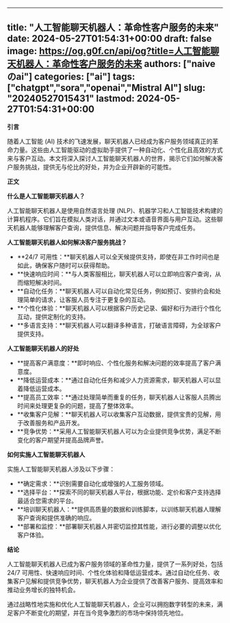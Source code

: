 
---
title: "人工智能聊天机器人：革命性客户服务的未来"
date: 2024-05-27T01:54:31+00:00
draft: false
image: https://og.g0f.cn/api/og?title=人工智能聊天机器人：革命性客户服务的未来
authors: ["naiveのai"]
categories: ["ai"]
tags: ["chatgpt","sora","openai","Mistral AI"]
slug: "20240527015431"
lastmod: 2024-05-27T01:54:31+00:00
---
**引言**

随着人工智能 (AI) 技术的飞速发展，聊天机器人已经成为客户服务领域真正的革命力量。这些由人工智能驱动的虚拟助手提供了一种自动化、个性化且高效的方式来与客户互动。本文将深入探讨人工智能聊天机器人的世界，揭示它们如何解决客户服务挑战，提供无与伦比的好处，并为企业开辟新的可能性。

**正文**

**什么是人工智能聊天机器人？**

人工智能聊天机器人是使用自然语言处理 (NLP)、机器学习和人工智能技术构建的计算机程序。它们旨在模拟人类对话，并通过文本或语音界面与用户互动。这些聊天机器人能够理解客户查询，提供信息、解决问题并指导客户完成任务。

**人工智能聊天机器人如何解决客户服务挑战？**

* **24/7 可用性：**聊天机器人可以全天候提供支持，即使在非工作时间也是如此，确保客户随时可以获得帮助。
* **快速响应时间：**与人类客服相比，聊天机器人可以立即响应客户查询，从而缩短解决时间。
* **自动化任务：**聊天机器人可以自动化常见任务，例如预订、安排约会和处理简单的请求，让客服人员专注于更复杂的互动。
* **个性化体验：**聊天机器人可以根据客户历史记录、偏好和行为进行个性化互动，提供定制化的支持。
* **多语言支持：**聊天机器人可以翻译多种语言，打破语言障碍，为全球客户提供支持。

**人工智能聊天机器人的好处**

* **提高客户满意度：**即时响应、个性化服务和解决问题的效率提高了客户满意度。
* **降低运营成本：**通过自动化任务和减少人力资源需求，聊天机器人可以显着降低运营成本。
* **提高员工效率：**通过处理简单而重复的任务，聊天机器人让客服人员腾出时间来处理更复杂的问题，提高了整体效率。
* **收集客户见解：**聊天机器人可以收集客户互动数据，提供宝贵的见解，用于改善服务和产品开发。
* **竞争优势：**采用人工智能聊天机器人可以为企业提供竞争优势，满足不断变化的客户期望并提高品牌声誉。

**如何实施人工智能聊天机器人**

实施人工智能聊天机器人涉及以下步骤：

* **确定需求：**识别需要自动化或增强的人工服务领域。
* **选择平台：**探索不同的聊天机器人平台，根据功能、定价和客户支持选择最适合您需求的平台。
* **培训聊天机器人：**提供高质量的数据和训练脚本，以训练聊天机器人理解客户查询和提供准确的响应。
* **部署和监控：**部署聊天机器人并密切监控其性能，进行必要的调整以优化客户体验。

**结论**

人工智能聊天机器人已成为客户服务领域的革命性力量，提供了一系列好处，包括 24/7 可用性、快速响应时间、个性化体验和降低运营成本。通过自动化任务、收集客户见解和提供竞争优势，聊天机器人为企业提供了改善客户服务、提高效率和推动业务增长的独特机会。

通过战略性地实施和优化人工智能聊天机器人，企业可以拥抱数字转型的未来，满足客户不断变化的期望，并在当今竞争激烈的市场中保持领先地位。